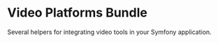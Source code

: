 Video Platforms Bundle
======================

Several helpers for integrating video tools in your Symfony application.
